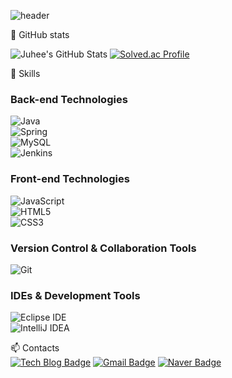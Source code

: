 ![header](https://capsule-render.vercel.app/api?type=waving&color=gradient&customColorList=ff1493,ff69b4,ffb6c1&text=Welcome%20to%20Juhee's%20GitHub%20👋&animation=twinkling&fontSize=35&fontAlignY=40&fontAlign=70&height=250)


💪 GitHub stats  
<!-- GitHub stats 카드 예시 (본인 stats URL로 변경 필요) -->
![Juhee's GitHub Stats](https://github-readme-stats.vercel.app/api?kittyjh19=rlatngus1691&show_icons=true&theme=dark)
[![Solved.ac Profile](http://mazassumnida.wtf/api/v2/generate_badge?boj=ktityjh)](https://solved.ac/ktityjh/)


🚀 Skills

### Back-end Technologies  
![Java](https://img.shields.io/badge/Java-007396.svg?style=for-the-badge&logo=Java&logoColor=white)  
![Spring](https://img.shields.io/badge/Spring-6DB33F.svg?style=for-the-badge&logo=spring&logoColor=white)  
![MySQL](https://img.shields.io/badge/MySQL-4479A1.svg?style=for-the-badge&logo=mysql&logoColor=white)  
![Jenkins](https://img.shields.io/badge/Jenkins-D24939.svg?style=for-the-badge&logo=jenkins&logoColor=white)  

### Front-end Technologies  
![JavaScript](https://img.shields.io/badge/JavaScript-F7DF1E.svg?style=for-the-badge&logo=javascript&logoColor=black)  
![HTML5](https://img.shields.io/badge/HTML5-E34F26.svg?style=for-the-badge&logo=html5&logoColor=white)  
![CSS3](https://img.shields.io/badge/CSS3-1572B6.svg?style=for-the-badge&logo=css3&logoColor=white)  

### Version Control & Collaboration Tools  
![Git](https://img.shields.io/badge/Git-F05032.svg?style=for-the-badge&logo=git&logoColor=white)  

### IDEs & Development Tools  
![Eclipse IDE](https://img.shields.io/badge/Eclipse-2C2255.svg?style=for-the-badge&logo=eclipseide&logoColor=white)  
![IntelliJ IDEA](https://img.shields.io/badge/IntelliJ_IDEA-000000.svg?style=for-the-badge&logo=intellij-idea&logoColor=white)  

📫 Contacts  
[![Tech Blog Badge](http://img.shields.io/badge/-Tech%20blog-black?style=flat-square&logo=github&link=https://blog.naver.com/kittyjh19)](https://blog.naver.com/kittyjh19)
[![Gmail Badge](https://img.shields.io/badge/Gmail-d14836?style=flat-square&logo=Gmail&logoColor=white&link=mailto:kittyjh1019@gmail.com)](mailto:kittyjh1019@gmail.com)
[![Naver Badge](https://img.shields.io/badge/Naver-03C75A?style=flat-square&logo=Naver&logoColor=white&link=mailto:kittyjh1019@naver.com)](mailto:kittyjh1019@naver.com)













